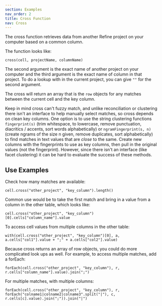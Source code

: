 ```yaml
---
section: Examples
nav_order: 2
title: Cross Function
nav: Cross
---
```


The cross function retrieves data from another Refine project on your computer based on a common column. 

The function looks like:

`cross(cell, projectName, columnName)`

The second argument is the exact name of another project on your computer and the third argument is the exact name of column in that project. 
To do a lookup with in the current project, you can give `""` for the second argument. 

The cross will return an array that is the `row` objects for any matches between the current cell and the key column.

Keep in mind cross can't fuzzy match, and unlike reconciliation or clustering there isn't an interface to help manually select matches, so cross depends on clean key columns. 
One option is to use the string clustering functions `fingerprint(s)` (trim whitespace, to lowercase, remove punctuation, diacritics / accents, sort words alphabetically) or `ngramFingerprint(s, n)` (create ngrams of the size n given, remove duplicates, sort alphabetically) to find matches in text values that are *close* to the same. 
Create new columns with the fingerprints to use as key columns, then pull in the original values (not the fingerprint). 
However, since there isn't an interface (like facet clustering) it can be hard to evaluate the success of these methods.

## Use Examples

Check how many matches are available:

`cell.cross("other_project", "key_column").length()`

Common use would be to take the first match and bring in a value from a column in the other table, which looks like:

`cell.cross("other_project", "key_column")[0].cells["column_name"].value`

To access cell values from multiple columns in the other table: 

`with(cell.cross("other_project", "key_column")[0], a, a.cells["col1"].value + ";" + a.cells["col2"].value)`

Because cross returns an array of row objects, you could do more complicated look ups as well. 
For example, to access multiple matches, add a forEach:

`forEach(cell.cross("other_project", "key_column"), r, r.cells["column_name"].value).join(";")`

For multiple matches, with multiple columns: 

`forEach(cell.cross("other_project", "key_column"), r, forEach("colname1|colname2|colname3".split("|"), c, r.cells[c].value).join(";")).join("|")`

